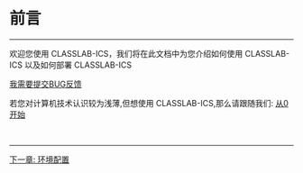 # 前言

---
欢迎您使用 CLASSLAB-ICS，我们将在此文档中为您介绍如何使用 CLASSLAB-ICS 以及如何部署 CLASSLAB-ICS
<br>

[我需要提交BUG反馈](https://github.com/ZhonFortune/classtab-ics/issues) 
<br>

若您对计算机技术认识较为浅薄,但想使用 CLASSLAB-ICS,那么请跟随我们:
[从0开始](#环境配置)

<br>

---

[下一章: 环境配置](/env)